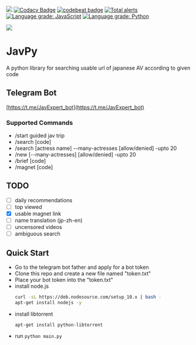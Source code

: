 ![](https://travis-ci.org/TheodoreKrypton/JavPy.svg?branch=master)
[![Codacy Badge](https://api.codacy.com/project/badge/Grade/d64d4e093e204f5dbf668a4fcc87dceb)](https://app.codacy.com/app/TheodoreKrypton/JavPy?utm_source=github.com&utm_medium=referral&utm_content=TheodoreKrypton/JavPy&utm_campaign=Badge_Grade_Dashboard)
[![codebeat badge](https://codebeat.co/badges/08449fa3-5997-4b6b-8549-147d144f829d)](https://codebeat.co/projects/github-com-theodorekrypton-javpy-master)
[![Total alerts](https://img.shields.io/lgtm/alerts/g/TheodoreKrypton/JavPy.svg?logo=lgtm&logoWidth=18)](https://lgtm.com/projects/g/TheodoreKrypton/JavPy/alerts/)
[![Language grade: JavaScript](https://img.shields.io/lgtm/grade/javascript/g/TheodoreKrypton/JavPy.svg?logo=lgtm&logoWidth=18)](https://lgtm.com/projects/g/TheodoreKrypton/JavPy/context:javascript)
[![Language grade: Python](https://img.shields.io/lgtm/grade/python/g/TheodoreKrypton/JavPy.svg?logo=lgtm&logoWidth=18)](https://lgtm.com/projects/g/TheodoreKrypton/JavPy/context:python)

![](https://sonarcloud.io/api/project_badges/quality_gate?project=TheodoreKrypton_JavPy)
# JavPy 
A python library for searching usable url of japanese AV according to given code

## Telegram Bot
[https://t.me/JavExpert_bot](https://t.me/JavExpert_bot)

### Supported Commands
* /start guided jav trip
* /search \[code\]
* /search \[actress name\] --many-actresses \[allow/denied\] -upto 20
* /new \[--many-actresses\] \[allow/denied\] -upto 20
* /brief \[code\]
* /magnet \[code\]

## TODO

* [ ] daily recommendations
* [ ] top viewed
* [x] usable magnet link
* [ ] name translation (jp-zh-en)
* [ ] uncensored videos
* [ ] ambiguous search

## Quick Start
* Go to the telegram bot father and apply for a bot token
* Clone this repo and create a new file named "token.txt"
* Place your bot token into the "token.txt"
* install node.js 
    ```bash
    curl -sL https://deb.nodesource.com/setup_10.x | bash -
    apt-get install nodejs -y
    ```
* install libtorrent
    ```angular2html
    apt-get install python-libtorrent
    ```
* run `python main.py`
